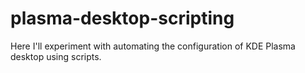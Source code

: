 plasma-desktop-scripting
========================

Here I'll experiment with automating the configuration of KDE Plasma desktop using scripts.
